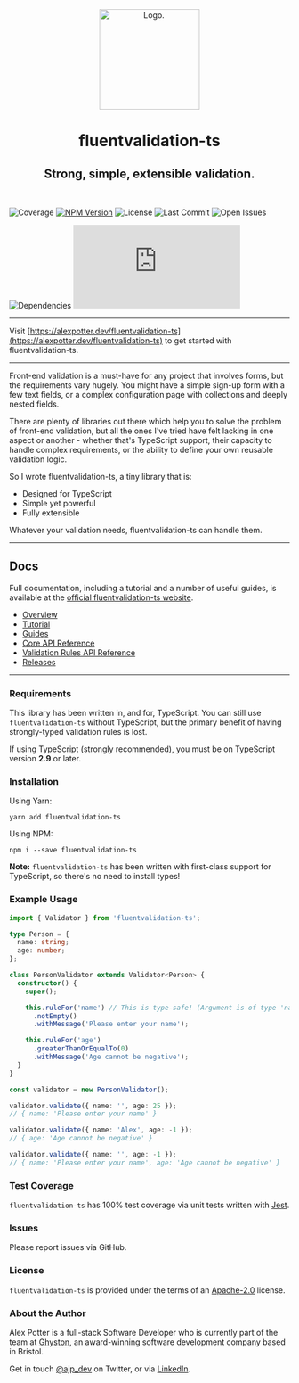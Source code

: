 <div align="center">
  <img
    height="180"
    alt="Logo."
    src="https://raw.githubusercontent.com/AlexJPotter/fluentvalidation-ts/master/logo.png"
  />
  <h1>fluentvalidation-ts</h1>
  <h2>Strong, simple, extensible validation.</h2>
</div>

<br />

![Coverage](https://badgen.net/badge/coverage/100%25/green)
[![NPM Version](https://badgen.net/npm/v/fluentvalidation-ts)](https://www.npmjs.com/package/fluentvalidation-ts)
![License](https://badgen.net/npm/license/fluentvalidation-ts)
![Last Commit](https://badgen.net/github/last-commit/alexjpotter/fluentvalidation-ts/master)
![Open Issues](https://badgen.net/github/open-issues/alexjpotter/fluentvalidation-ts)

![Dependencies](https://badgen.net/badge/dependencies/none/green)
[![GZIP Size](http://img.badgesize.io/https://unpkg.com/fluentvalidation-ts@latest/dist/fluentvalidation-ts.umd.production.min.js?compression=gzip)](https://unpkg.com/fluentvalidation-ts@latest/dist/fluentvalidation-ts.umd.production.min.js)

<hr />

Visit [https://alexpotter.dev/fluentvalidation-ts](https://alexpotter.dev/fluentvalidation-ts) to get started with fluentvalidation-ts.

<hr />

Front-end validation is a must-have for any project that involves forms, but the requirements vary hugely. You might have a simple sign-up form with a few text fields, or a complex configuration page with collections and deeply nested fields.

There are plenty of libraries out there which help you to solve the problem of front-end validation, but all the ones I've tried have felt lacking in one aspect or another - whether that's TypeScript support, their capacity to handle complex requirements, or the ability to define your own reusable validation logic.

So I wrote fluentvalidation-ts, a tiny library that is:

- Designed for TypeScript
- Simple yet powerful
- Fully extensible

Whatever your validation needs, fluentvalidation-ts can handle them.

<hr />

## Docs

Full documentation, including a tutorial and a number of useful guides, is available at the [official fluentvalidation-ts website](https://alexpotter.dev/fluentvalidation-ts).

* [Overview](https://alexpotter.dev/fluentvalidation-ts/docs/overview)
* [Tutorial](https://alexpotter.dev/fluentvalidation-ts/docs/tutorial)
* [Guides](https://alexpotter.dev/fluentvalidation-ts/docs/guides/customrules)
* [Core API Reference](https://alexpotter.dev/fluentvalidation-ts/docs/api/core/validator)
* [Validation Rules API Reference](https://alexpotter.dev/fluentvalidation-ts/docs/api/rules/emailaddress)
* [Releases](https://github.com/AlexJPotter/fluentvalidation-ts/releases)

<hr />

### Requirements

This library has been written in, and for, TypeScript. You can still use `fluentvalidation-ts` without TypeScript, but the primary benefit of having strongly-typed validation rules is lost.

If using TypeScript (strongly recommended), you must be on TypeScript version **2.9** or later.

### Installation

Using Yarn:

```
yarn add fluentvalidation-ts
```

Using NPM:

```
npm i --save fluentvalidation-ts
```

**Note:** `fluentvalidation-ts` has been written with first-class support for TypeScript, so there's no need to install types!

### Example Usage

```typescript
import { Validator } from 'fluentvalidation-ts';

type Person = {
  name: string;
  age: number;
};

class PersonValidator extends Validator<Person> {
  constructor() {
    super();

    this.ruleFor('name') // This is type-safe! (Argument is of type 'name' | 'age')
      .notEmpty()
      .withMessage('Please enter your name');

    this.ruleFor('age')
      .greaterThanOrEqualTo(0)
      .withMessage('Age cannot be negative');
  }
}

const validator = new PersonValidator();

validator.validate({ name: '', age: 25 });
// { name: 'Please enter your name' }

validator.validate({ name: 'Alex', age: -1 });
// { age: 'Age cannot be negative' }

validator.validate({ name: '', age: -1 });
// { name: 'Please enter your name', age: 'Age cannot be negative' }
```

### Test Coverage

`fluentvalidation-ts` has 100% test coverage via unit tests written with [Jest](https://jestjs.io/).

### Issues

Please report issues via GitHub.

### License

`fluentvalidation-ts` is provided under the terms of an [Apache-2.0](https://www.apache.org/licenses/LICENSE-2.0) license.

### About the Author

Alex Potter is a full-stack Software Developer who is currently part of the team at [Ghyston](https://www.ghyston.com), an award-winning software development company based in Bristol.

Get in touch [@ajp_dev](https://twitter.com/ajp_dev) on Twitter, or via [LinkedIn](www.linkedin.com/in/alex-james-potter).
